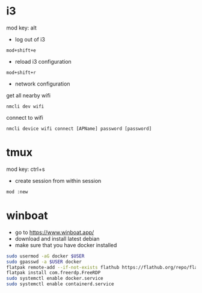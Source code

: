 # i3

mod key: alt

- log out of i3

```
mod+shift+e
```

- reload i3 configuration

```
mod+shift+r
```

- network configuration

get all nearby wifi

```
nmcli dev wifi
```

connect to wifi

```
nmcli device wifi connect [APName] password [password]
```

# tmux

mod key: ctrl+s

- create session from within session

```
mod :new
```

# winboat

- go to https://www.winboat.app/
- download and install latest debian
- make sure that you have docker installed

```bash
sudo usermod -aG docker $USER
sudo gpasswd -a $USER docker
flatpak remote-add --if-not-exists flathub https://flathub.org/repo/flathub.flatpakrepo
flatpak install com.freerdp.FreeRDP
sudo systemctl enable docker.service
sudo systemctl enable containerd.service
```
